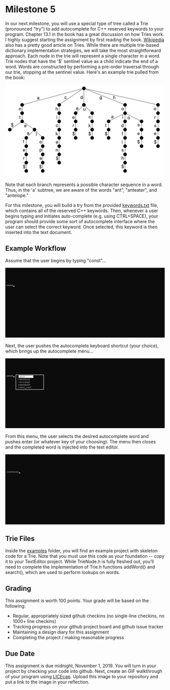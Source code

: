 # Milestone 5
In our next milestone, you will use a special type of tree called a Trie (pronounced "try") to add autocomplete for C++ reserved keywords to your program.  Chapter 13.1 in the book has a great discussion on how Tries work.  I highly suggest starting the assignment by first reading the book.  [Wikipedia](https://en.wikipedia.org/wiki/Trie) also has a pretty good article on Tries.  While there are multiple trie-based dictionary implementation strategies, we will take the most straightforward approach.  Each node in the trie will represent a single character in a word.  Trie nodes that have the '$' sentinel value as a child indicate the end of a word.  Words are constructed by performing a pre-order traversal through our trie, stopping at the sentinel value.  Here's an example trie pulled from the book:

![trie](images/trie.png)

Note that each branch represents a possible character sequence in a word.  Thus, in the 'a' subtree, we are aware of the words "ant", "anteater", and "antelope."  

For this milestone, you will build a try from the provided [keywords.txt](keywords.txt) file, which contains all of the reserved C++ keywords.  Then, whenever a user begins typing and initiates auto-complete (e.g. using CTRL+SPACE), your program should provide some sort of autocomplete interface where the user can select the correct keyword.  Once selected, this keyword is then inserted into the text document.  

## Example Workflow
Assume that the user begins by typing "const"...

![image one](images/m5_image_1.png)

Next, the user pushes the autocomplete keyboard shortcut (your choice), which brings up the autocomplete menu...

![image one](images/m5_image_2.png)

From this menu, the user selects the desired autocomplete word and pushes enter (or whatever key of your choosing).  The menu then closes and the completed word is injected into the text editor.

![image one](images/m5_image_3.png)

## Trie Files
Inside the [examples](../../examples/tries/TrieTextPredict/) folder, you will find an example project with skeleton code for a Trie.  Note that you must use this code as your foundation -- copy it to your TextEditor project.  While TrieNode.h is fully fleshed out, you'll need to complete the implementation of Trie.h functions addWord() and search(), which are used to perform lookups on words.  

## Grading
This assignment is worth 100 points.  Your grade will be based on the following:
* Regular, appropriately sized github checkins (no single-line checkins, no 1000+ line checkins)
* Tracking progress on your github project board and github issue tracker
* Maintaining a design diary for this assignment
* Completing the project / making reasonable progress

## Due Date
This assignment is due midnight, November 1, 2019.  You will turn in your project by checking your code into github.  Next, create an GIF walkthrough of your program using [LICEcap](https://forum.lumberhacks.org/viewtopic.php?f=10&t=9).  Upload this image to your repository and put a link to the image in your reflection. 
